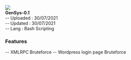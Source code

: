 <img src="https://raw.githubusercontent.com/00C4/GenSys-1.0/main/20210730_043636.jpg?token=AVAKFLL5732O7NFDG6OHRVLBAMTCC">
<br />
<b>GenSys-0.1</b>
<br />
-- Uploaded : 30/07/2021
<br />
-- Updated : 30/07/2021
<br />
-- Lang : Bash Scripting
<br />

<h3>Features</h3>
-- XMLRPC Bruteforce
-- Wordpress login page Bruteforce

